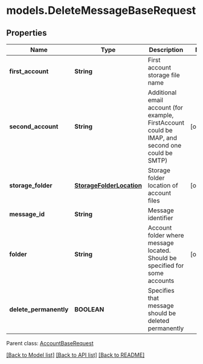 # models.DeleteMessageBaseRequest
## Properties
Name | Type | Description | Notes
------------ | ------------- | ------------- | -------------
**first_account** | **String** | First account storage file name              | 
**second_account** | **String** | Additional email account (for example, FirstAccount could be IMAP, and second one could be SMTP)              | [optional] 
**storage_folder** | [**StorageFolderLocation**](StorageFolderLocation.md) | Storage folder location of account files              | [optional] 
**message_id** | **String** | Message identifier              | 
**folder** | **String** | Account folder where message located. Should be specified for some accounts              | [optional] 
**delete_permanently** | **BOOLEAN** | Specifies that message should be deleted permanently              | 

 Parent class: [AccountBaseRequest](AccountBaseRequest.md)

[[Back to Model list]](README.md#documentation-for-models) [[Back to API list]](README.md#documentation-for-api-endpoints) [[Back to README]](README.md)


